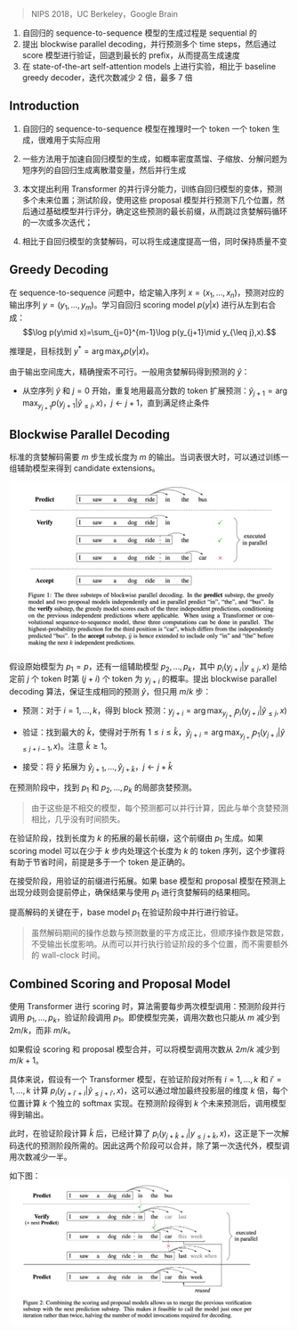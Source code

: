 > NIPS 2018，UC Berkeley，Google Brain
<!-- 翻译 & 理解 -->
<!-- Deep autoregressive sequence-to-sequence models have demonstrated impressive performance across a wide variety of tasks in recent years. While common archi- tecture classes such as recurrent, convolutional, and self-attention networks make different trade-offs between the amount of computation needed per layer and the length of the critical path at training time, generation still remains an inherently sequential process. To overcome this limitation, we propose a novel blockwise parallel decoding scheme in which we make predictions for multiple time steps in parallel then back off to the longest prefix validated by a scoring model. This allows for substantial theoretical improvements in generation speed when applied to architectures that can process output sequences in parallel. We verify our approach empirically through a series of experiments using state-of-the-art self-attention models for machine translation and image super-resolution, achieving iteration reductions of up to 2x over a baseline greedy decoder with no loss in quality, or up to 7x in exchange for a slight decrease in performance. In terms of wall-clock time, our fastest models exhibit real-time speedups of up to 4x over standard greedy decoding. -->
1. 自回归的 sequence-to-sequence 模型的生成过程是 sequential 的
2. 提出 blockwise parallel decoding，并行预测多个 time steps，然后通过 score 模型进行验证，回退到最长的 prefix，从而提高生成速度
3. 在 state-of-the-art self-attention models 上进行实验，相比于 baseline greedy decoder，迭代次数减少 2 倍，最多 7 倍

## Introduction
<!-- Neural autoregressive sequence-to-sequence models have become the de facto standard for a wide variety of tasks, including machine translation, summarization, and speech synthesis (Vaswani et al., 2017; Rush et al., 2015; van den Oord et al., 2016). One common feature among recent architectures such as the Transformer and convolutional sequence-to-sequence models is an increased capacity for parallel computation, making them a better fit for today’s massively parallel hardware accelerators (Vaswani et al., 2017; Gehring et al., 2017). While advances in this direction have allowed for significantly faster training, outputs are still generated one token at a time during inference, posing a substantial challenge for many practical applications (Oord et al., 2017). -->
1. 自回归的 sequence-to-sequence 模型在推理时一个 token 一个 token 生成，很难用于实际应用
<!-- In light of this limitation, a growing body of work is concerned with different approaches to accel- erating generation for autoregressive models. Some general-purpose methods include probability density distillation (Oord et al., 2017), subscaling (Kalchbrenner et al., 2018), and decomposing the problem into the autoregressive generation of a short sequence of discrete latent variables followed by a parallel generation step conditioned on the discrete latents (Kaiser et al., 2018). Other techniques are more application-specific, such as the non-autoregressive Transformer for machine translation (Gu et al., 2018). While speedups of multiple orders of magnitude have been achieved on tasks with high output locality like speech synthesis, to the best of our knowledge, published improvements in machine translation either show much more modest speedups or come at a significant cost in quality. -->
2. 一些方法用于加速自回归模型的生成，如概率密度蒸馏、子缩放、分解问题为短序列的自回归生成离散潜变量，然后并行生成
<!-- In this work, we propose a simple algorithmic technique that exploits the ability of some architectures, such as the Transformer (Vaswani et al., 2017), to score all output positions in parallel. We train variants of the autoregressive model to make predictions for multiple future positions beyond the next position modeled by the base model. At test time, we employ these proposal models to independently and in parallel make predictions for the next several positions. We then determine the longest prefix of these predictions that would have generated under greedy decoding by scoring each position in parallel using the base model. If the length of this prefix is greater than one, we are able to skip one or more iterations of the greedy decoding loop. -->
3. 本文提出利用 Transformer 的并行评分能力，训练自回归模型的变体，预测多个未来位置；测试阶段，使用这些 proposal 模型并行预测下几个位置，然后通过基础模型并行评分，确定这些预测的最长前缀，从而跳过贪婪解码循环的一次或多次迭代；
<!-- In our experiments, our technique approximately doubles generation speed at no loss in quality relative to greedy decoding from an autoregressive model. Together with knowledge distillation and approximate decoding strategies, we can increase the speedup in terms of decoding iterations to up to five-fold at a modest sacrifice in quality for machine translation and seven-fold for image super-resolution. These correspond to wall-clock speedups of three-fold and four-fold, respectively. -->
4. 相比于自回归模型的贪婪解码，可以将生成速度提高一倍，同时保持质量不变
<!-- In contrast to the other previously mentioned techniques for improving generation speed, our approach can furthermore be implemented on top of existing models with minimal modifications. Our code is publicly available in the open-source Tensor2Tensor library (Vaswani et al., 2018). -->
<!-- Greedy Decoding -->
## Greedy Decoding
<!-- In a sequence-to-sequence problem, we are given an input sequence x = (x1 , . . . , xn ), and we would like to predict the corresponding output sequence y = (y1, . . . , ym). These sequences might be source and target sentences in the case of machine translation, or low-resolution and high-resolution images in the case of image super-resolution. One common approach to this problem is to learn an autoregressive scoring model p(y | x) that decomposes according to the left-to-right factorization -->
在 sequence-to-sequence 问题中，给定输入序列 $x = (x_1, \ldots, x_n)$，预测对应的输出序列 $y = (y_1, \ldots, y_m)$。学习自回归 scoring model $p(y | x)$ 进行从左到右合成：
$$\log p(y\mid x)=\sum_{j=0}^{m-1}\log p(y_{j+1}\mid y_{\leq j},x).$$
<!-- The inference problem is then to find y∗ = argmaxy p(y | x). -->
推理是，目标找到 $y^* = \arg\max_y p(y | x)$。
<!-- Since the output space is exponentially large, exact search is intractable. As an approximation, we can perform greedy decoding to obtain a prediction yˆ as follows. Starting with an empty sequence yˆ and j = 0, we repeatedly extend our prediction with the highest-scoring token yˆj+1 = argmaxyj+1 p(yj+1 | yˆ≤j , x) and set j ← j + 1 until a termination condition is met. For language generation problems, we typically stop once a special end-of-sequence token has been generated. For image generation problems, we simply decode for a fixed number of steps. -->
由于输出空间庞大，精确搜索不可行。一般用贪婪解码得到预测的 $\hat{y}$：
+ 从空序列 $\hat{y}$ 和 $j = 0$ 开始，重复地用最高分数的 token 扩展预测：$\hat{y}_{j+1} = \arg\max_{y_{j+1}} p(y_{j+1} | \hat{y}_{\leq j}, x)$，$j \leftarrow j + 1$，直到满足终止条件
<!-- Blockwise Parallel Decoding -->
## Blockwise Parallel Decoding
<!-- Standard greedy decoding takes m steps to produce an output of length m, even for models that can efficiently score sequences using a constant number of sequential operations. While brute-force enumeration of output extensions longer than one token is intractable when the size of the vocabulary is large, we can still attempt to exploit parallelism within the model by training a set of auxiliary models to propose candidate extensions. -->
标准的贪婪解码需要 $m$ 步生成长度为 $m$ 的输出。当词表很大时，可以通过训练一组辅助模型来得到 candidate extensions。
<!-- Let the original model be p1 = p, and suppose that we have also learned a collection of auxiliary models p2,...,pk for which pi(yj+i | y≤j,x) is the probability of the (j + i)th token being yj+i given the first j tokens. We propose the following blockwise parallel decoding algorithm (illustrated in Figure 1), which is guaranteed to produce the same prediction yˆ that would be found under greedy decoding but uses as few as m/k steps. As before, we start with an empty prediction yˆ and set j = 0. Then we repeat the following three substeps until the termination condition is met: -->
![](image/Pasted%20image%2020240807174619.png)

假设原始模型为 $p_1 = p$，还有一组辅助模型 $p_2, \ldots, p_k$，其中 $p_i(y_{j+i} | y_{\leq j}, x)$ 是给定前 $j$ 个 token 时第 $(j + i)$ 个 token 为 $y_{j+i}$ 的概率。提出 blockwise parallel decoding 算法，保证生成相同的预测 $\hat{y}$，但只用 $m/k$ 步：
<!-- • Predict: Get the block predictions yˆj+i = argmaxyj+i pi(yj+i | yˆ≤j , x) for i = 1, . . . , k. -->
+ 预测：对于 $i = 1, \ldots, k$，得到 block 预测：$y_{j+i} = \arg\max_{y_{j+i}} p_i(y_{j+i} | \hat{y}_{\leq j}, x)$
<!-- Verify: Find the largest kˆ such that yˆj+i = argmaxyj+i p1(yj+i | yˆ≤j+i−1, x) for all 1 ≤ i ≤ kˆ. Note that kˆ ≥ 1 by the definition of yˆj+1. -->
+ 验证：找到最大的 $\hat{k}$，使得对于所有 $1 \leq i \leq \hat{k}$，$\hat{y}_{j+i} = \arg\max_{y_{j+i}} p_1(y_{j+i} | \hat{y}_{\leq j+i-1}, x)$。注意 $\hat{k} \geq 1$。
<!-- Accept:Extendyˆwithyˆj+1,...,yˆj+kˆ andsetj←j+kˆ. -->
+ 接受：将 $\hat{y}$ 拓展为 $\hat{y}_{j+1}, \ldots, \hat{y}_{j+\hat{k}}$，$j \leftarrow j + \hat{k}$
<!-- In the predict substep, we find the local greedy predictions of our base scoring model p1 and the auxiliary proposal models p2 , . . . , pk . Since these are disjoint models, each prediction can be computed in parallel, so there should be little time lost compared to a single greedy prediction. -->
在预测阶段中，找到 $p_1$ 和 $p_2, \ldots, p_k$ 的局部贪婪预测。
> 由于这些是不相交的模型，每个预测都可以并行计算，因此与单个贪婪预测相比，几乎没有时间损失。
<!-- Next, in the verify substep, we find the longest prefix of the proposed length-k extension that would have otherwise been produced by p1. If the scoring model can process this sequence of k tokens in fewer than k steps, this substep will help save time overall provided more than one token is correct. -->
在验证阶段，找到长度为 $k$ 的拓展的最长前缀，这个前缀由 $p_1$ 生成。如果 scoring model 可以在少于 $k$ 步内处理这个长度为 $k$ 的 token 序列，这个步骤将有助于节省时间，前提是多于一个 token 是正确的。
<!-- Lastly, in the accept substep, we extend our hypothesis with the verified prefix. By stopping early if the base model and the proposal models start to diverge in their predictions, we ensure that we will recover the same output that would have been produced by running greedy decoding with p1. -->
在接受阶段，用验证的前缀进行拓展。如果 base 模型和 proposal 模型在预测上出现分歧则会提前停止，确保结果与使用 $p_1$ 进行贪婪解码的结果相同。
<!-- The potential of this scheme to improve decoding performance hinges crucially on the ability of the base model p1 to execute all predictions made in the verify substep in parallel. In our experiments we use the Transformer model (Vaswani et al., 2017). While the total number of operations performed during decoding is quadratic in the number of predictions, the number of necessarily sequential operations is constant regardless of output length. This allows us to execute the verify substep for a number of positions in parallel without spending additional wall-clock time. -->
提高解码的关键在于，base model $p_1$ 在验证阶段中并行进行验证。
> 虽然解码期间的操作总数与预测数量的平方成正比，但顺序操作数是常数，不受输出长度影响。从而可以并行执行验证阶段的多个位置，而不需要额外的 wall-clock 时间。
<!-- Combined Scoring and Proposal Model -->
## Combined Scoring and Proposal Model
<!-- When using a Transformer for scoring, the version of our algorithm presented in Section 3 requires two model invocations per step: one parallel invocation of p1 , . . . , pk in the prediction substep, and an invocation of p1 in the verification substep. This means that even with perfect auxiliary models, we will only reduce the number of model invocations from m to 2m/k instead of the desired m/k. -->
使用 Transformer 进行 scoring 时，算法需要每步两次模型调用：预测阶段并行调用 $p_1, \ldots, p_k$，验证阶段调用 $p_1$。即使模型完美，调用次数也只能从 $m$ 减少到 $2m/k$，而非 $m/k$。
<!-- As it turns out, we can further reduce the number of model invocations from 2m/k to m/k + 1 if we assume a combined scoring and proposal model, in which case the nth verification substep can be merged with the (n + 1)st prediction substep. -->
如果假设 scoring 和 proposal 模型合并，可以将模型调用次数从 $2m/k$ 减少到 $m/k + 1$。
<!-- More specifically, suppose we have a single Transformer model which during the verification substep computes pi(yj+i′+i | yˆ≤j+i′,x) for all i = 1,...,k and i′ = 1,...,k in a constant number of operations. This can be implemented for instance by increasing the dimensionality of the final projection layer by a factor of k and computing k separate softmaxes per position. Invoking the model after plugging in the k future predictions from the prediction substep yields the desired outputs. -->
具体来说，假设有一个 Transformer 模型，在验证阶段对所有 $i = 1, \ldots, k$ 和 $i' = 1, \ldots, k$ 计算 $p_i(y_{j+i'+i} | \hat{y}_{\leq j+i'}, x)$，这可以通过增加最终投影层的维度 $k$ 倍，每个位置计算 $k$ 个独立的 softmax 实现。在预测阶段得到 $k$ 个未来预测后，调用模型得到输出。
<!-- Under this setup, after kˆ has been computed during verification, we will have already computed pi(yj+kˆ+i |y≤j+kˆ,x)foralli=1,...,k,whichisexactlywhatisrequiredfortheprediction substep in the next iteration of decoding. Hence these substeps can be merged together, reducing the number of model invocations by a factor of two for all but the very first iteration. -->
此时，在验证阶段计算 $\hat{k}$ 后，已经计算了 $p_i(y_{j+\hat{k}+i} | y_{\leq j+\hat{k}}, x)$，这正是下一次解码迭代的预测阶段所需的。因此这两个阶段可以合并，除了第一次迭代外，模型调用次数减少一半。
<!-- Figure 2 illustrates the process. Note that while proposals have to be computed for every position during the verification substep, all predictions can still be made in parallel. -->
如下图：
![](image/Pasted%20image%2020240807182335.png)